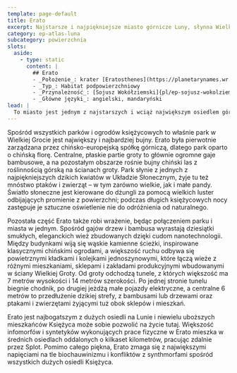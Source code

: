 ```yaml
---
template: page-default
title: Erato
excerpt: Najstarsze i najpiękniejsze miasto górnicze Luny, słynna Wielka Grota, park bambusowy.
category: ep-atlas-luna
subcategory: powierzchnia
slots:
  aside:
    - type: static
      content: |
        ## Erato
        - _Położenie_: krater [Eratosthenes](https://planetarynames.wr.usgs.gov/Feature/1820)
        - _Typ_: Habitat podpowierzchniowy
        - _Przynależność_: [Sojusz Wokółziemski]{pl/ep-sojusz-wokolziemski}
        - _Główne języki_: angielski, mandaryński
lead: |
  To miasto jest jednym z najstarszych i wciąż największym osiedlem górniczym na Lunie. Jest także najmniejsze spośród trzech największych miast Księżyca, z populacją nieco ponad 5 milionów. Erato uchodzi powszechnie za najbardziej przestronne i najpiękniejsze z miast Luny. Sercem miasta jest ogromna grota wykuta jeszcze przed Upadkiem. Znana jako Wielka Grota Erato, częściej po prostu Wielka Grota, to największa otwarta przestrzeń pod powierzchnią Księżyca – ma 1,5 kilometra wysokości i ponad 2 kilometry średnicy.
---
```

Spośród wszystkich parków i ogrodów księżycowych to właśnie park w Wielkiej Grocie jest największy i najbardziej bujny. Erato była pierwotnie zarządzana przez chińsko-europejską spółkę górniczą, dlatego park oparto o chińską florę. Centralne, płaskie partie groty to głównie ogromne gaje bambusowe, a na pozostałym obszarze rośnie bujny chiński las z roślinnością górską na ścianach groty. Park słynie z jednych z najpiękniejszych dzikich kwiatów w Układzie Słonecznym, żyje tu też mnóstwo ptaków i zwierząt – w tym zarówno wielkie, jak i małe pandy. Światło słoneczne jest kierowane do dżungli za pomocą wielkich luster odbijających promienie z powierzchni; podczas długich księżycowych nocy zastępuje je sztuczne oświetlenie nie do odróżnienia od naturalnego.

Pozostała część Erato także robi wrażenie, będąc połączeniem parku i miasta w jednym. Spośród gajów drzew i bambusa wyrastają dziesiątki smukłych, eleganckich wież zbudowanych dzięki cudom nanotechnologii. Między budynkami wiją się wąskie kamienne ścieżki, inspirowane klasycznymi chińskimi ogrodami, a większość ruchu odbywa się powietrznymi kładkami i kolejkami jednoszynowymi, które łączą wieże z różnymi mieszkaniami, sklepami i zakładami produkcyjnymi wbudowanymi w ściany Wielkiej Groty. Od groty odchodzą tunele, z których większość ma 7 metrów wysokości i 14 metrów szerokości. Po jednej stronie tunelu biegnie chodnik, po drugiej jeżdżą małe pojazdy elektryczne, a centralne 6 metrów to przedłużenie dzikiej strefy, z bambusami lub drzewami oraz ptakami i zwierzętami żyjącymi tuż obok sklepów i mieszkań.

Erato jest najbogatszym z dużych osiedli na Lunie i niewielu uboższych mieszkańców Księżyca może sobie pozwolić na życie tutaj. Większość infomorfów i syntetyków wykonujących prace fizyczne w Erato mieszka w średnich osiedlach oddalonych o kilkaset kilometrów, pracując zdalnie przez Splot. Pomimo całego piękna, Erato zmaga się z największymi napięciami na tle biochauwinizmu i konfliktów z synthmorfami spośród wszystkich dużych osiedli Księżyca.